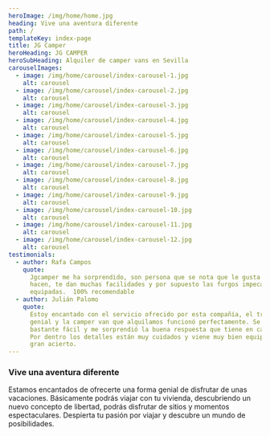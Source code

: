 ```yaml
---
heroImage: /img/home/home.jpg
heading: Vive una aventura diferente
path: /
templateKey: index-page
title: JG Camper
heroHeading: JG CAMPER
heroSubHeading: Alquiler de camper vans en Sevilla
carouselImages:
  - image: /img/home/carousel/index-carousel-1.jpg
    alt: carousel
  - image: /img/home/carousel/index-carousel-2.jpg
    alt: carousel
  - image: /img/home/carousel/index-carousel-3.jpg
    alt: carousel
  - image: /img/home/carousel/index-carousel-4.jpg
    alt: carousel
  - image: /img/home/carousel/index-carousel-5.jpg
    alt: carousel
  - image: /img/home/carousel/index-carousel-6.jpg
    alt: carousel
  - image: /img/home/carousel/index-carousel-7.jpg
    alt: carousel
  - image: /img/home/carousel/index-carousel-8.jpg
    alt: carousel
  - image: /img/home/carousel/index-carousel-9.jpg
    alt: carousel
  - image: /img/home/carousel/index-carousel-10.jpg
    alt: carousel
  - image: /img/home/carousel/index-carousel-11.jpg
    alt: carousel
  - image: /img/home/carousel/index-carousel-12.jpg
    alt: carousel
testimonials:
  - author: Rafa Campos
    quote:
      Jgcamper me ha sorprendido, son persona que se nota que le gusta lo que
      hacen, te dan muchas facilidades y por supuesto las furgos impecable y muy
      equipadas.  100% recomendable
  - author: Julián Palomo
    quote:
      Estoy encantado con el servicio ofrecido por esta compañía, el trato fue
      genial y la camper van que alquilamos funcionó perfectamente. Se conduce
      bastante fácil y me sorprendió la buena respuesta que tiene en carretera.
      Por dentro los detalles están muy cuidados y viene muy bien equipada. Un
      gran acierto.
---
```


### Vive una aventura diferente

Estamos encantados de ofrecerte una forma genial de disfrutar de unas vacaciones. Básicamente podrás viajar con tu vivienda, descubriendo un nuevo concepto de libertad, podrás disfrutar de sitios y momentos espectaculares. Despierta tu pasión por viajar y descubre un mundo de posibilidades.

